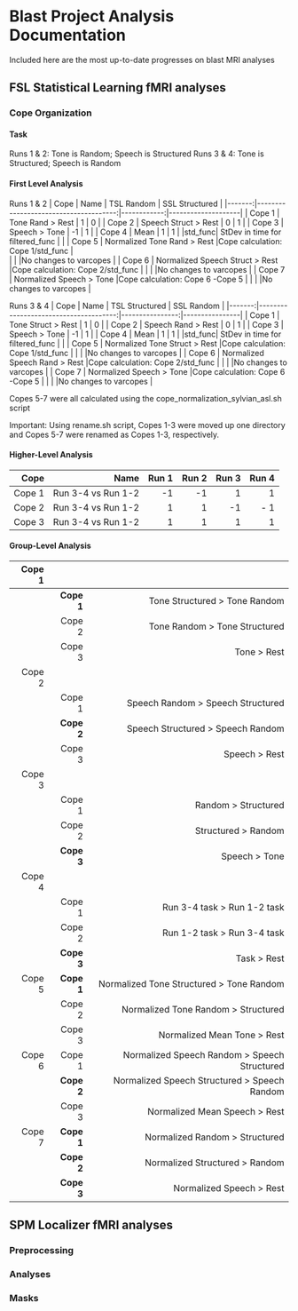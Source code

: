 # Blast Project Analysis Documentation

Included here are the most up-to-date progresses on blast MRI analyses

## FSL Statistical Learning fMRI analyses

### Cope Organization
#### Task
Runs 1 & 2: Tone is Random; Speech is Structured
Runs 3 & 4: Tone is Structured; Speech is Random
#### First Level Analysis

Runs 1 & 2
|   Cope | Name                                  | TSL Random  | SSL Structured     |
|-------:|--------------------------------------:|------------:|--------------------|
| Cope 1 | Tone Rand > Rest                      |           1 |                  0 |
| Cope 2 | Speech Struct > Rest                  |           0 |                  1 |
| Cope 3 | Speech  > Tone                        |          -1 |                  1 |
| Cope 4 | Mean                                  |           1 |                  1 |
|std_func| StDev in time for filtered_func       |                                  |
| Cope 5 | Normalized Tone Rand > Rest           |Cope calculation: Cope 1/std_func |                               
|        |                                       |No changes to varcopes            |
| Cope 6 | Normalized Speech Struct > Rest       |Cope calculation: Cope 2/std_func |
|        |                                       |No changes to varcopes            |
| Cope 7 | Normalized Speech > Tone              |Cope calculation: Cope 6 -Cope 5  |
|        |                                       |No changes to varcopes            |

Runs 3 & 4
|   Cope | Name                                  | TSL Structured  | SSL Random     |
|-------:|--------------------------------------:|----------------:|----------------|
| Cope 1 | Tone Struct > Rest                    |               1 |              0 |
| Cope 2 | Speech Rand > Rest                    |               0 |              1 |
| Cope 3 | Speech  > Tone                        |              -1 |              1 |
| Cope 4 | Mean                                  |               1 |              1 |
|std_func| StDev in time for filtered_func       |                                  |
| Cope 5 | Normalized Tone Struct > Rest         |Cope calculation: Cope 1/std_func |
|        |                                       |No changes to varcopes            |
| Cope 6 | Normalized Speech Rand > Rest         |Cope calculation: Cope 2/std_func |
|        |                                       |No changes to varcopes            |
| Cope 7 | Normalized Speech > Tone              |Cope calculation: Cope 6 -Cope 5  |
|        |                                       |No changes to varcopes            |

Copes 5-7 were all calculated using the cope_normalization_sylvian_asl.sh script 

Important:  Using rename.sh script, Copes 1-3 were moved up one directory and Copes 5-7 were renamed as Copes 1-3, respectively.

#### Higher-Level Analysis

|   Cope | Name                   | Run 1 | Run 2 | Run 3 | Run 4 |
|-------:|-----------------------:|------:|------:|------:|------:|
| Cope 1 | Run 3-4 vs Run 1-2     |    -1 |    -1 |      1|     1 |
| Cope 2 | Run 3-4 vs Run 1-2     |     1 |     1 |     -1|   - 1 |
| Cope 3 | Run 3-4 vs Run 1-2     |     1 |     1 |      1|     1 |

#### Group-Level Analysis

| Cope 1 |           |                                               |
|-------:|----------:|----------------------------------------------:|
|        |**Cope 1** | Tone Structured > Tone Random                 |
|        |  Cope 2   | Tone Random > Tone Structured                 |
|        |  Cope 3   | Tone > Rest                                   |
| Cope 2 |           |                                               |
|        |  Cope 1   | Speech Random > Speech Structured             |
|        |**Cope 2** | Speech Structured > Speech Random             |
|        |  Cope 3   | Speech > Rest                                 |
| Cope 3 |           |                                               |
|        |  Cope 1   | Random > Structured                           |
|        |  Cope 2   | Structured > Random                           |
|        |**Cope 3** | Speech > Tone                                 |
| Cope 4 |           |                                               |
|        |  Cope 1   | Run 3-4 task > Run 1-2 task                   |
|        |  Cope 2   | Run 1-2 task > Run 3-4 task                   |
|        |**Cope 3** | Task > Rest                                   |
| Cope 5 |**Cope 1** | Normalized Tone Structured > Tone Random      |
|        |  Cope 2   | Normalized Tone Random > Structured           |
|        |  Cope 3   | Normalized Mean Tone > Rest                   |
| Cope 6 |  Cope 1   | Normalized Speech Random > Speech Structured  |
|        |**Cope 2** | Normalized Speech Structured > Speech Random  |
|        |  Cope 3   | Normalized Mean Speech > Rest                 |
| Cope 7 |**Cope 1** | Normalized Random > Structured                |
|        |**Cope 2** | Normalized Structured > Random                |
|        |**Cope 3** | Normalized Speech > Rest                      |

## SPM Localizer fMRI analyses

### Preprocessing
### Analyses
### Masks

